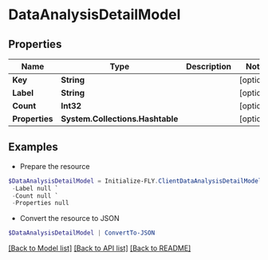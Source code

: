 # DataAnalysisDetailModel
## Properties

Name | Type | Description | Notes
------------ | ------------- | ------------- | -------------
**Key** | **String** |  | [optional] 
**Label** | **String** |  | [optional] 
**Count** | **Int32** |  | [optional] 
**Properties** | **System.Collections.Hashtable** |  | [optional] 

## Examples

- Prepare the resource
```powershell
$DataAnalysisDetailModel = Initialize-FLY.ClientDataAnalysisDetailModel  -Key null `
 -Label null `
 -Count null `
 -Properties null
```

- Convert the resource to JSON
```powershell
$DataAnalysisDetailModel | ConvertTo-JSON
```

[[Back to Model list]](../README.md#documentation-for-models) [[Back to API list]](../README.md#documentation-for-api-endpoints) [[Back to README]](../README.md)

